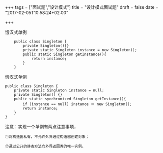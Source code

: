 +++
tags = ["面试题","设计模式"]
title = "设计模式面试题"
draft = false
date = "2017-02-05T10:58:24+02:00"

+++

饿汉式单例


		public class Singleton {
		    private Singleton(){}
		    private static Singleton instance = new Singleton();
		    public static Singleton getInstance(){
		        return instance;
		    }
		}

懒汉式单例

	public class Singleton {
	    private static Singleton instance = null;
	    private Singleton() {}
	    public static synchronized Singleton getInstance(){
	        if (instance == null) instance ＝ new Singleton();
	        return instance;
	    }
	}



注意：实现一个单例有两点注意事项，

	①将构造器私有，不允许外界通过构造器创建对象；
	
	②通过公开的静态方法向外界返回类的唯一实例。





